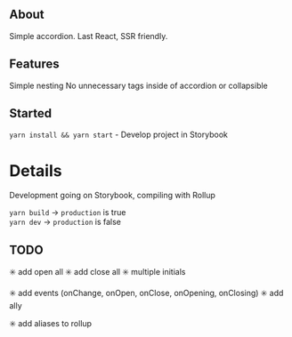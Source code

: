 ## About

Simple accordion. Last React, SSR friendly.

## Features

Simple nesting
No unnecessary tags inside of accordion or collapsible

## Started

`yarn install && yarn start` - Develop project in Storybook

# Details

Development going on Storybook, compiling with Rollup

`yarn build` -> `production` is true  
`yarn dev` -> `production` is false

## TODO

✳️ add open all
✳️ add close all
✳️ multiple initials

✳️ add events (onChange, onOpen, onClose, onOpening, onClosing)
✳️ add ally

✳️ add aliases to rollup
